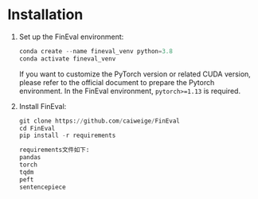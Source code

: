 # Installation

1. Set up the FinEval environment:

   ```python
   conda create --name fineval_venv python=3.8
   conda activate fineval_venv
   ```
   If you want to customize the PyTorch version or related CUDA version, please refer to the official document to prepare the Pytorch environment. In the FinEval environment, `pytorch>=1.13` is required.

2. Install FinEval:

   ```python
   git clone https://github.com/caiweige/FinEval
   cd FinEval
   pip install -r requirements
   
   requirements文件如下:
   pandas
   torch
   tqdm
   peft 
   sentencepiece
   ```
